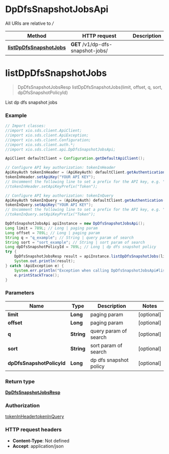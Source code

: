 # DpDfsSnapshotJobsApi

All URIs are relative to */*

Method | HTTP request | Description
------------- | ------------- | -------------
[**listDpDfsSnapshotJobs**](DpDfsSnapshotJobsApi.md#listDpDfsSnapshotJobs) | **GET** /v1/dp-dfs-snapshot-jobs/ | 

<a name="listDpDfsSnapshotJobs"></a>
# **listDpDfsSnapshotJobs**
> DpDfsSnapshotJobsResp listDpDfsSnapshotJobs(limit, offset, q, sort, dpDfsSnapshotPolicyId)



List dp dfs snapshot jobs

### Example
```java
// Import classes:
//import xio.sds.client.ApiClient;
//import xio.sds.client.ApiException;
//import xio.sds.client.Configuration;
//import xio.sds.client.auth.*;
//import xio.sds.client.api.DpDfsSnapshotJobsApi;

ApiClient defaultClient = Configuration.getDefaultApiClient();

// Configure API key authorization: tokenInHeader
ApiKeyAuth tokenInHeader = (ApiKeyAuth) defaultClient.getAuthentication("tokenInHeader");
tokenInHeader.setApiKey("YOUR API KEY");
// Uncomment the following line to set a prefix for the API key, e.g. "Token" (defaults to null)
//tokenInHeader.setApiKeyPrefix("Token");

// Configure API key authorization: tokenInQuery
ApiKeyAuth tokenInQuery = (ApiKeyAuth) defaultClient.getAuthentication("tokenInQuery");
tokenInQuery.setApiKey("YOUR API KEY");
// Uncomment the following line to set a prefix for the API key, e.g. "Token" (defaults to null)
//tokenInQuery.setApiKeyPrefix("Token");

DpDfsSnapshotJobsApi apiInstance = new DpDfsSnapshotJobsApi();
Long limit = 789L; // Long | paging param
Long offset = 789L; // Long | paging param
String q = "q_example"; // String | query param of search
String sort = "sort_example"; // String | sort param of search
Long dpDfsSnapshotPolicyId = 789L; // Long | dp dfs snapshot policy
try {
    DpDfsSnapshotJobsResp result = apiInstance.listDpDfsSnapshotJobs(limit, offset, q, sort, dpDfsSnapshotPolicyId);
    System.out.println(result);
} catch (ApiException e) {
    System.err.println("Exception when calling DpDfsSnapshotJobsApi#listDpDfsSnapshotJobs");
    e.printStackTrace();
}
```

### Parameters

Name | Type | Description  | Notes
------------- | ------------- | ------------- | -------------
 **limit** | **Long**| paging param | [optional]
 **offset** | **Long**| paging param | [optional]
 **q** | **String**| query param of search | [optional]
 **sort** | **String**| sort param of search | [optional]
 **dpDfsSnapshotPolicyId** | **Long**| dp dfs snapshot policy | [optional]

### Return type

[**DpDfsSnapshotJobsResp**](DpDfsSnapshotJobsResp.md)

### Authorization

[tokenInHeader](../README.md#tokenInHeader)[tokenInQuery](../README.md#tokenInQuery)

### HTTP request headers

 - **Content-Type**: Not defined
 - **Accept**: application/json

